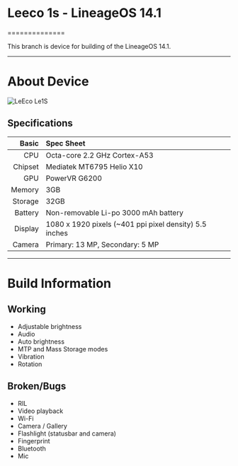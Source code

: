 # Leeco 1s - LineageOS 14.1 
==============

This branch is device for building of the LineageOS 14.1.

---

# About Device

![LeEco Le1S](http://cdn2.gsmarena.com/vv/pics/leeco/letv-le-1s-1.jpg "LeEco Le1S")


## Specifications


Basic   | Spec Sheet
-------:|:-------------------------
CPU     | Octa-core 2.2 GHz Cortex-A53
Chipset | Mediatek MT6795 Helio X10
GPU     | PowerVR G6200
Memory  | 3GB 
Storage | 32GB
Battery | Non-removable Li-po 3000 mAh battery
Display | 1080 x 1920 pixels (~401 ppi pixel density) 5.5 inches
Camera  | Primary: 13 MP, Secondary: 5 MP

---

# Build Information

## Working
 * Adjustable brightness
 * Audio
 * Auto brightness
 * MTP and Mass Storage modes
 * Vibration
 * Rotation
 
## Broken/Bugs
 * RIL
 * Video playback
 * Wi-Fi
 * Camera / Gallery
 * Flashlight (statusbar and camera)
 * Fingerprint
 * Bluetooth
 * Mic
